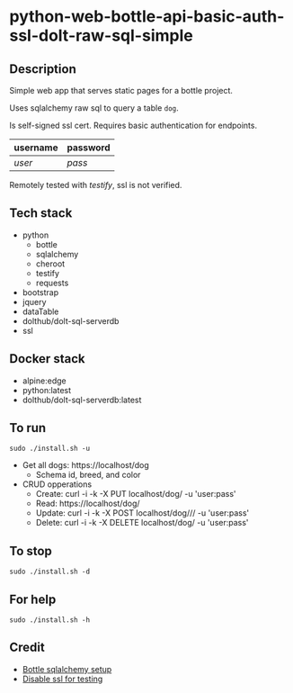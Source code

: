 # python-web-bottle-api-basic-auth-ssl-dolt-raw-sql-simple

## Description
Simple web app that serves static pages
for a bottle project.

Uses sqlalchemy raw sql to query a table `dog`.

Is self-signed ssl cert.
Requires basic authentication for endpoints.

| username | password |
| ------- | -------- |
| *user* | *pass* |

Remotely tested with *testify*, ssl is not verified.

## Tech stack
- python
  - bottle
  - sqlalchemy
  - cheroot
  - testify
  - requests
- bootstrap
- jquery
- dataTable
- dolthub/dolt-sql-serverdb
- ssl

## Docker stack
- alpine:edge
- python:latest
- dolthub/dolt-sql-serverdb:latest

## To run
`sudo ./install.sh -u`
- Get all dogs: https://localhost/dog
  - Schema id, breed, and color
- CRUD opperations
  - Create: curl -i -k -X PUT localhost/dog/<id> -u 'user:pass'
  - Read: https://localhost/dog/<id>
  - Update: curl -i -k -X POST localhost/dog/<id>/<breed>/<color>  -u 'user:pass'
  - Delete: curl -i -k -X DELETE localhost/dog/<id>  -u 'user:pass'

## To stop
`sudo ./install.sh -d`

## For help
`sudo ./install.sh -h`

## Credit
- [Bottle sqlalchemy setup](https://github.com/iurisilvio/bottle-sqlalchemy/blob/master/examples/basic.py)
- [Disable ssl for testing](https://stackoverflow.com/questions/23013220/max-retries-exceeded-with-url-in-requests)